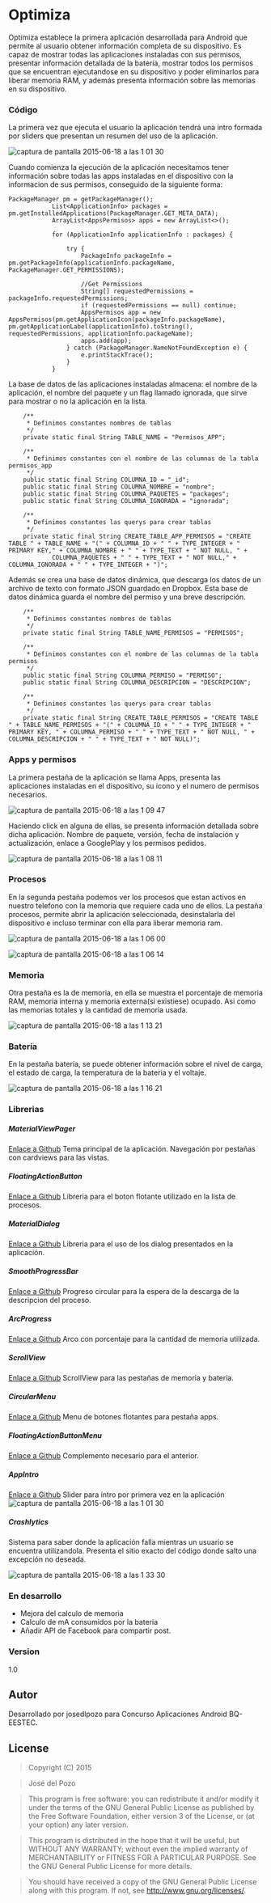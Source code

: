 # Optimiza
Optimiza establece la primera aplicación desarrollada para Android que permite al usuario obtener información completa de su dispositivo. Es capaz de mostrar todas las aplicaciones instaladas con sus permisos, presentar información detallada de la batería, mostrar todos los permisos que se encuentran ejecutandose en su dispositivo y poder eliminarlos para liberar memoria RAM, y además presenta información sobre las memorias en su dispositivo.

### Código
La primera vez que ejecuta el usuario la aplicación tendrá una intro formada por sliders que presentan un resumen del uso de la aplicación.

![captura de pantalla 2015-06-18 a las 1 01 30](https://cloud.githubusercontent.com/assets/6495659/8220632/a3683928-1555-11e5-9c89-b416f98db505.png)


Cuando comienza la ejecución de la aplicación necesitamos tener información sobre todas las apps instaladas en el dispositivo con la informacion de sus permisos, conseguido de la siguiente forma:

```
PackageManager pm = getPackageManager();
            List<ApplicationInfo> packages = pm.getInstalledApplications(PackageManager.GET_META_DATA);
            ArrayList<AppsPermisos> apps = new ArrayList<>();

            for (ApplicationInfo applicationInfo : packages) {

                try {
                    PackageInfo packageInfo = pm.getPackageInfo(applicationInfo.packageName, PackageManager.GET_PERMISSIONS);

                    //Get Permissions
                    String[] requestedPermissions = packageInfo.requestedPermissions;
                    if (requestedPermissions == null) continue;
                    AppsPermisos app = new AppsPermisos(pm.getApplicationIcon(packageInfo.packageName), pm.getApplicationLabel(applicationInfo).toString(), requestedPermissions, applicationInfo.packageName);
                    apps.add(app);
                } catch (PackageManager.NameNotFoundException e) {
                    e.printStackTrace();
                }
            }
```

La base de datos de las aplicaciones instaladas almacena: el nombre de la aplicación, el nombre del paquete y un flag llamado ignorada, que sirve para mostrar o no la aplicación en la lista.

```
    /**
     * Definimos constantes nombres de tablas
     */
    private static final String TABLE_NAME = "Permisos_APP";
    
    /**
     * Definimos constantes con el nombre de las columnas de la tabla permisos_app
     */
    public static final String COLUMNA_ID = "_id";
    public static final String COLUMNA_NOMBRE = "nombre";
    public static final String COLUMNA_PAQUETES = "packages";
    public static final String COLUMNA_IGNORADA = "ignorada";
    
    /**
     * Definimos constantes las querys para crear tablas
     */
    private static final String CREATE_TABLE_APP_PERMISOS = "CREATE TABLE " + TABLE_NAME + "(" + COLUMNA_ID + " " + TYPE_INTEGER + " PRIMARY KEY," + COLUMNA_NOMBRE + " " + TYPE_TEXT + " NOT NULL, " +
            COLUMNA_PAQUETES + " " + TYPE_TEXT + " NOT NULL," + COLUMNA_IGNORADA + " " + TYPE_INTEGER + ")";
```
            
Además se crea una base de datos dinámica, que descarga los datos de un archivo de texto con formato JSON guardado en Dropbox. Esta base de datos dinámica guarda el nombre del permiso y una breve descripción.


```
    /**
     * Definimos constantes nombres de tablas
     */
    private static final String TABLE_NAME_PERMISOS = "PERMISOS";
    
    /**
     * Definimos constantes con el nombre de las columnas de la tabla permisos
     */
    public static final String COLUMNA_PERMISO = "PERMISO";
    public static final String COLUMNA_DESCRIPCION = "DESCRIPCION";
    
    /**
     * Definimos constantes las querys para crear tablas
     */
    private static final String CREATE_TABLE_PERMISOS = "CREATE TABLE " + TABLE_NAME_PERMISOS + "(" + COLUMNA_ID + " " + TYPE_INTEGER + " PRIMARY KEY, " + COLUMNA_PERMISO + " " + TYPE_TEXT + " NOT NULL, " + COLUMNA_DESCRIPCION + " " + TYPE_TEXT + " NOT NULL)";
```

### Apps y permisos

La primera pestaña de la aplicación se llama Apps, presenta las aplicaciones instaladas en el dispositivo, su icono y el numero de permisos necesarios.

![captura de pantalla 2015-06-18 a las 1 09 47](https://cloud.githubusercontent.com/assets/6495659/8220740/bd75be2a-1556-11e5-9f48-0b159ebd13c2.png)

Haciendo click en alguna de ellas, se presenta información detallada sobre dicha aplicación. Nombre de paquete, versión, fecha de instalación y actualización, enlace a GooglePlay y los permisos pedidos.

![captura de pantalla 2015-06-18 a las 1 08 11](https://cloud.githubusercontent.com/assets/6495659/8220721/886df652-1556-11e5-85e1-4a3405c97c10.png)

### Procesos

En la segunda pestaña podemos ver los procesos que estan activos en nuestro telefono con la memoria que requiere cada uno de ellos. La pestaña procesos, permite abrir la aplicación seleccionada, desinstalarla del dispositivo e incluso terminar con ella para liberar memoria ram.

![captura de pantalla 2015-06-18 a las 1 06 00](https://cloud.githubusercontent.com/assets/6495659/8220690/4155c6d2-1556-11e5-83fe-485b6ec6c951.png)


![captura de pantalla 2015-06-18 a las 1 06 14](https://cloud.githubusercontent.com/assets/6495659/8220691/416c0c80-1556-11e5-999d-1f4b73448904.png)

### Memoria

Otra pestaña es la de memoria, en ella se muestra el porcentaje de memoria RAM, memoria interna y memoria externa(si existiese) ocupado. Asi como las memorias totales y la cantidad de memoria usada.

![captura de pantalla 2015-06-18 a las 1 13 21](https://cloud.githubusercontent.com/assets/6495659/8220784/40713f0c-1557-11e5-924a-b70167265296.png)

### Batería

En la pestaña batería, se puede obtener información sobre el nivel de carga, el estado de carga, la temperatura de la bateria y el voltaje.

![captura de pantalla 2015-06-18 a las 1 16 21](https://cloud.githubusercontent.com/assets/6495659/8220823/a940a4a0-1557-11e5-8028-ea0aeaa702f4.png)

### Librerias

##### MaterialViewPager

[Enlace a Github](https://github.com/florent37/MaterialViewPager)
Tema principal de la aplicación. Navegación por pestañas con cardviews para las vistas.

##### FloatingActionButton
[Enlace a Github](https://github.com/makovkastar/FloatingActionButton)
Libreria para el boton flotante utilizado en la lista de procesos.

##### MaterialDialog
[Enlace a Github](https://github.com/drakeet/MaterialDialog) Libreria para el uso de los dialog presentados en la aplicación.

##### SmoothProgressBar
[Enlace a Github](https://github.com/castorflex/SmoothProgressBar) Progreso circular para la espera de la descarga de la descripcion del proceso.

##### ArcProgress
[Enlace a Github](https://github.com/lzyzsd/CircleProgress) Arco con porcentaje para la cantidad de memoria utilizada.

##### ScrollView
[Enlace a Github](https://github.com/ksoichiro/Android-ObservableScrollView) ScrollView para las pestañas de memoria y bateria.

##### CircularMenu
[Enlace a Github](https://github.com/oguzbilgener/CircularFloatingActionMenu) Menu de botones flotantes para pestaña apps.

##### FloatingActionButtonMenu
[Enlace a Github](https://github.com/Clans/FloatingActionButton) Complemento necesario para el anterior.

##### AppIntro
[Enlace a Github](https://github.com/PaoloRotolo/AppIntro) Slider para intro por primera vez en la aplicación
![captura de pantalla 2015-06-18 a las 1 01 30](https://cloud.githubusercontent.com/assets/6495659/8220632/a3683928-1555-11e5-9c89-b416f98db505.png)

##### Crashlytics
Sistema para saber donde la aplicación falla mientras un usuario se encuentra utilizandola. Presenta el sitio exacto del código donde salto una excepción no deseada. 

![captura de pantalla 2015-06-18 a las 1 33 30](https://cloud.githubusercontent.com/assets/6495659/8221042/1101680c-155a-11e5-9415-e39240399094.png)

### En desarrollo

- Mejora del calculo de memoria
- Calculo de mA consumidos por la bateria 
- Añadir API de Facebook para compartir post.

### Version
1.0

## Autor

Desarrollado por josedlpozo para Concurso Aplicaciones Android BQ-EESTEC.

## License 

>Copyright (C) 2015  

>José del Pozo 

>This program is free software: you can redistribute it and/or modify
>it under the terms of the GNU General Public License as published by
>the Free Software Foundation, either version 3 of the License, or
>(at your option) any later version.

>This program is distributed in the hope that it will be useful,
>but WITHOUT ANY WARRANTY; without even the implied warranty of
>MERCHANTABILITY or FITNESS FOR A PARTICULAR PURPOSE.  See the
>GNU General Public License for more details.

>You should have received a copy of the GNU General Public License
>along with this program.  If not, see <http://www.gnu.org/licenses/>.
